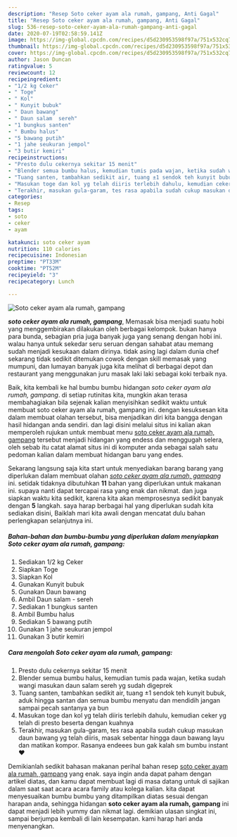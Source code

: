 ```yaml
---
description: "Resep Soto ceker ayam ala rumah, gampang, Anti Gagal"
title: "Resep Soto ceker ayam ala rumah, gampang, Anti Gagal"
slug: 536-resep-soto-ceker-ayam-ala-rumah-gampang-anti-gagal
date: 2020-07-19T02:58:59.141Z
image: https://img-global.cpcdn.com/recipes/d5d230953598f97a/751x532cq70/soto-ceker-ayam-ala-rumah-gampang-foto-resep-utama.jpg
thumbnail: https://img-global.cpcdn.com/recipes/d5d230953598f97a/751x532cq70/soto-ceker-ayam-ala-rumah-gampang-foto-resep-utama.jpg
cover: https://img-global.cpcdn.com/recipes/d5d230953598f97a/751x532cq70/soto-ceker-ayam-ala-rumah-gampang-foto-resep-utama.jpg
author: Jason Duncan
ratingvalue: 5
reviewcount: 12
recipeingredient:
- "1/2 kg Ceker"
- " Toge"
- " Kol"
- " Kunyit bubuk"
- " Daun bawang"
- " Daun salam  sereh"
- "1 bungkus santen"
- " Bumbu halus"
- "5 bawang putih"
- "1 jahe seukuran jempol"
- "3 butir kemiri"
recipeinstructions:
- "Presto dulu cekernya sekitar 15 menit"
- "Blender semua bumbu halus, kemudian tumis pada wajan, ketika sudah wangi masukan daun salam sereh yg sudah digeprek"
- "Tuang santen, tambahkan sedikit air, tuang ±1 sendok teh kunyit bubuk, aduk hingga santan dan semua bumbu menyatu dan mendidih jangan sampai pecah santanya ya bun"
- "Masukan toge dan kol yg telah diiris terlebih dahulu, kemudian ceker yg telah di presto beserta dengan kuahnya"
- "Terakhir, masukan gula-garam, tes rasa apabila sudah cukup masukan daun bawang yg telah diiris, masak sebentar hingga daun bawang layu dan matikan kompor. Rasanya endeees bun gak kalah sm bumbu instant ❤️"
categories:
- Resep
tags:
- soto
- ceker
- ayam

katakunci: soto ceker ayam 
nutrition: 110 calories
recipecuisine: Indonesian
preptime: "PT33M"
cooktime: "PT52M"
recipeyield: "3"
recipecategory: Lunch

---
```



![Soto ceker ayam ala rumah, gampang](https://img-global.cpcdn.com/recipes/d5d230953598f97a/751x532cq70/soto-ceker-ayam-ala-rumah-gampang-foto-resep-utama.jpg)

<b><i>soto ceker ayam ala rumah, gampang</i></b>, Memasak bisa menjadi suatu hobi yang menggembirakan dilakukan oleh berbagai kelompok. bukan hanya para bunda, sebagian pria juga banyak juga yang senang dengan hobi ini. walau hanya untuk sekedar seru seruan dengan sahabat atau memang sudah menjadi kesukaan dalam dirinya. tidak asing lagi dalam dunia chef sekarang tidak sedikit ditemukan cowok dengan skill memasak yang mumpuni, dan lumayan banyak juga kita melihat di berbagai depot dan restaurant yang menggunakan juru masak laki laki sebagai koki terbaik nya.

Baik, kita kembali ke hal bumbu bumbu hidangan <i>soto ceker ayam ala rumah, gampang</i>. di setiap rutinitas kita, mungkin akan terasa membahagiakan bila sejenak kalian menyisihkan sedikit waktu untuk membuat soto ceker ayam ala rumah, gampang ini. dengan kesuksesan kita dalam membuat olahan tersebut, bisa menjadikan diri kita bangga dengan hasil hidangan anda sendiri. dan lagi disini melalui situs ini kalian akan memperoleh rujukan untuk membuat menu <u>soto ceker ayam ala rumah, gampang</u> tersebut menjadi hidangan yang endess dan menggugah selera, oleh sebab itu catat alamat situs ini di komputer anda sebagai salah satu pedoman kalian dalam membuat hidangan baru yang endes.




Sekarang langsung saja kita start untuk menyediakan barang barang yang diperlukan dalam membuat olahan <u><i>soto ceker ayam ala rumah, gampang</i></u> ini. setidak tidaknya dibutuhkan <b>11</b> bahan yang diperlukan untuk makanan ini. supaya nanti dapat tercapai rasa yang enak dan nikmat. dan juga siapkan waktu kita sedikit, karena kita akan memprosesnya sedikit banyak dengan <b>5</b> langkah. saya harap berbagai hal yang diperlukan sudah kita sediakan disini, Baiklah mari kita awali dengan mencatat dulu bahan perlengkapan selanjutnya ini.

<!--inarticleads1-->

##### Bahan-bahan dan bumbu-bumbu yang diperlukan dalam menyiapkan Soto ceker ayam ala rumah, gampang:

1. Sediakan 1/2 kg Ceker
1. Siapkan  Toge
1. Siapkan  Kol
1. Gunakan  Kunyit bubuk
1. Gunakan  Daun bawang
1. Ambil  Daun salam - sereh
1. Sediakan 1 bungkus santen
1. Ambil  Bumbu halus
1. Sediakan 5 bawang putih
1. Gunakan 1 jahe seukuran jempol
1. Gunakan 3 butir kemiri




<!--inarticleads2-->

##### Cara mengolah Soto ceker ayam ala rumah, gampang:

1. Presto dulu cekernya sekitar 15 menit
1. Blender semua bumbu halus, kemudian tumis pada wajan, ketika sudah wangi masukan daun salam sereh yg sudah digeprek
1. Tuang santen, tambahkan sedikit air, tuang ±1 sendok teh kunyit bubuk, aduk hingga santan dan semua bumbu menyatu dan mendidih jangan sampai pecah santanya ya bun
1. Masukan toge dan kol yg telah diiris terlebih dahulu, kemudian ceker yg telah di presto beserta dengan kuahnya
1. Terakhir, masukan gula-garam, tes rasa apabila sudah cukup masukan daun bawang yg telah diiris, masak sebentar hingga daun bawang layu dan matikan kompor. Rasanya endeees bun gak kalah sm bumbu instant ❤️




Demikianlah sedikit bahasan makanan perihal bahan resep <u>soto ceker ayam ala rumah, gampang</u> yang enak. saya ingin anda dapat paham dengan artikel diatas, dan kamu dapat membuat lagi di masa datang untuk di sajikan dalam saat saat acara acara family atau kolega kalian. kita dapat menyesuaikan bumbu bumbu yang ditampilkan diatas sesuai dengan harapan anda, sehingga hidangan <b>soto ceker ayam ala rumah, gampang</b> ini dapat menjadi lebih yummy dan nikmat lagi. demikian ulasan singkat ini, sampai berjumpa kembali di lain kesempatan. kami harap hari anda menyenangkan.
